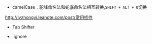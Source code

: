 
- camelCase：驼峰命名法和蛇底命名法相互转换,`SHIFT + ALT + U`切换

http://lvzhongyi.leanote.com/post/常用插件

- Tab Shifter

- .ignore